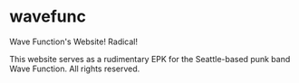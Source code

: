 # wavefunc
Wave Function's Website! Radical!

This website serves as a rudimentary EPK for the Seattle-based punk band Wave Function. All rights reserved.
